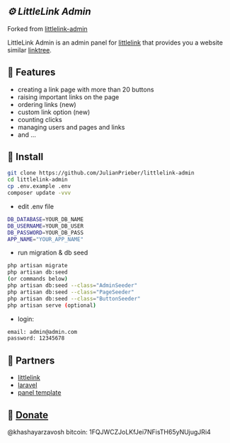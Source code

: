 ## _⚙️ LittleLink Admin_
Forked from [littlelink-admin]

LittleLink Admin is an admin panel for [littlelink] that provides you a website similar [linktree].

## 📑 Features

- creating a link page with more than 20 buttons
- raising important links on the page
- ordering links (new)
- custom link option (new)
- counting clicks
- managing users and pages and links
- and ...

## 🔨 Install

```sh
git clone https://github.com/JulianPrieber/littlelink-admin
cd littlelink-admin
cp .env.example .env
composer update -vvv
```

- edit .env file

```sh
DB_DATABASE=YOUR_DB_NAME
DB_USERNAME=YOUR_DB_USER
DB_PASSWORD=YOUR_DB_PASS
APP_NAME="YOUR_APP_NAME"
```

- run migration & db seed

```sh
php artisan migrate
php artisan db:seed 
(or commands below)
php artisan db:seed --class="AdminSeeder"
php artisan db:seed --class="PageSeeder"
php artisan db:seed --class="ButtonSeeder"
php artisan serve (optional)
```

- login:

```sh
email: admin@admin.com
password: 12345678
```

## 💞 Partners

- [littlelink]
- [laravel]
- [panel template]

## 🎲 [Donate](#donate)

@khashayarzavosh bitcoin: 1FQJWCZJoLKfJei7NFisTH65yNUjugJRi4

   [littlelink-admin]: <https://github.com/khashayarzavosh/littlelink-admin>
   [littlelink]: <https://github.com/sethcottle/littlelink>
   [linktree]: <https://linktr.ee>
   [laravel]: <https://github.com/laravel/laravel>
   [panel template]: <https://colorlib.com/wp/bootstrap-sidebar>
